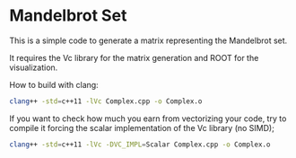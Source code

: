 Mandelbrot Set
=============

This is a simple code to generate a matrix representing the Mandelbrot set. 

It requires the Vc library for the matrix generation and ROOT for the visualization. 

How to build with clang:

```bash
clang++ -std=c++11 -lVc Complex.cpp -o Complex.o
```

If you want to check how much you earn from vectorizing your code, try to compile it forcing the scalar implementation of the Vc library (no SIMD);

```bash
clang++ -std=c++11 -lVc -DVC_IMPL=Scalar Complex.cpp -o Complex.o
```